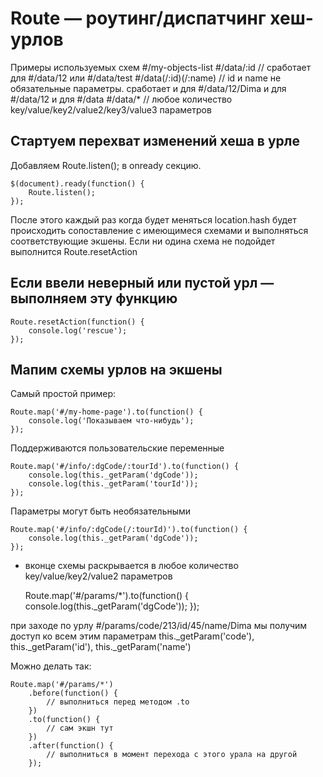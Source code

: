 # Route — роутинг/диспатчинг хеш-урлов #
Примеры используемых схем
    #/my-objects-list 
    #/data/:id        // сработает для #/data/12 или #/data/test
    #/data(/:id)(/:name)      // id и name не обязательные параметры. сработает и для #/data/12/Dima и для #/data/12 и для #/data 
    #/data/*          // любое количество key/value/key2/value2/key3/value3 параметров 


## Стартуем перехват изменений хеша в урле ##

Добавляем Route.listen(); в onready секцию.

    $(document).ready(function() {
        Route.listen();
    });
    
После этого каждый раз когда будет меняться location.hash будет происходить сопоставление с имеющимеся схемами
и выполняться соответствующие экшены. Если ни одина схема не подойдет выполнится Route.resetAction
   
    
## Если ввели неверный или пустой  урл — выполняем эту функцию ##

    Route.resetAction(function() {
        console.log('rescue');
    });
   
    
## Мапим схемы урлов на экшены ##

Самый простой пример:

    Route.map('#/my-home-page').to(function() {
        console.log('Показываем что-нибудь');
    });
    
    
Поддерживаются пользовательские переменные
    
    Route.map('#/info/:dgCode/:tourId').to(function() {
        console.log(this._getParam('dgCode'));
        console.log(this._getParam('tourId'));
    });
    
    
Параметры могут быть необязательными

    Route.map('#/info/:dgCode(/:tourId)').to(function() {
        console.log(this._getParam('dgCode'));
    });

    
* вконце схемы раскрывается в любое количество key/value/key2/value2 параметров

    Route.map('#/params/*').to(function() {
        console.log(this._getParam('dgCode'));
    });
    
при заходе по урлу #/params/code/213/id/45/name/Dima
мы получим доступ ко всем этим параметрам this._getParam('code'), this._getParam('id'), this._getParam('name')

Можно делать так:

    Route.map('#/params/*')
        .before(function() { 
            // выполниться перед методом .to 
        })
        .to(function() {
            // сам экшн тут
        })
        .after(function() { 
            // выполниться в момент перехода с этого урала на другой 
        });
